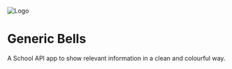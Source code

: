 ![Logo](https://mintcarrotkeys.github.io/generic-bells/favicon3.svg)
# Generic Bells

A School API app to show relevant information in a clean and colourful way.
